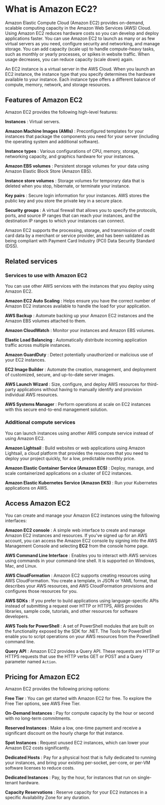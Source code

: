 # What is Amazon EC2?

Amazon Elastic Compute Cloud (Amazon EC2) provides on-demand, scalable computing capacity in the Amazon Web
Services (AWS) Cloud. Using Amazon EC2 reduces hardware costs so you can develop and deploy
applications faster. You can use Amazon EC2 to launch as many or as few virtual servers as you
need, configure security and networking, and manage storage. You can add capacity (scale up)
to handle compute-heavy tasks, such as monthly or yearly processes, or spikes in website
traffic. When usage decreases, you can reduce capacity (scale down) again.

An EC2 instance is a virtual server in the AWS Cloud. When you launch an EC2 instance,
the instance type that you specify determines the hardware available to your instance.
Each instance type offers a different balance of compute, memory, network, and storage
resources.

## Features of Amazon EC2

Amazon EC2 provides the following high-level features:

**Instances**
:   Virtual servers.

**Amazon Machine Images (AMIs)**
:   Preconfigured templates for your instances that package the components you
    need for your server (including the operating system and additional
    software).

**Instance types**
:   Various configurations of CPU, memory, storage, networking capacity, and
    graphics hardware for your instances.

**Amazon EBS volumes**
:   Persistent storage volumes for your data using Amazon Elastic Block Store (Amazon EBS).

**Instance store volumes**
:   Storage volumes for temporary data that is deleted when you stop,
    hibernate, or terminate your instance.

**Key pairs**
:   Secure login information for your instances. AWS stores the public key
    and you store the private key in a secure place.

**Security groups**
:   A virtual firewall that allows you to specify the protocols, ports, and
    source IP ranges that can reach your instances, and the destination IP
    ranges to which your instances can connect.

Amazon EC2 supports the processing, storage, and transmission
of credit card data by a merchant or service provider, and has been
validated as being compliant with Payment Card Industry (PCI) Data Security Standard (DSS).

## Related services

### Services to use with Amazon EC2

You can use other AWS services with the instances that you deploy using Amazon EC2.

**Amazon EC2 Auto Scaling**
:   Helps ensure you have the correct number of Amazon EC2 instances available to
    handle the load for your application.

**AWS Backup**
:   Automate backing up your Amazon EC2 instances and the Amazon EBS volumes attached to
    them.

**Amazon CloudWatch**
:   Monitor your instances and Amazon EBS volumes.

**Elastic Load Balancing**
:   Automatically distribute incoming application traffic across multiple
    instances.

**Amazon GuardDuty**
:   Detect potentially unauthorized or malicious use of your EC2 instances.

**EC2 Image Builder**
:   Automate the creation, management, and deployment of customized, secure, and
    up-to-date server images.

**AWS Launch Wizard**
:   Size, configure, and deploy AWS resources for third-party applications
    without having to manually identify and provision individual AWS
    resources.

**AWS Systems Manager**
:   Perform operations at scale on EC2 instances with this secure end-to-end
    management solution.

### Additional compute services

You can launch instances using another AWS compute service instead of using Amazon EC2.

**Amazon Lightsail**
:   Build websites or web applications using Amazon Lightsail, a cloud platform
    that provides the resources that you need to deploy your project quickly, for
    a low, predictable monthly price.

**Amazon Elastic Container Service (Amazon ECS)**
:   Deploy, manage, and scale containerized applications on a cluster of EC2
    instances.

**Amazon Elastic Kubernetes Service (Amazon EKS)**
:   Run your Kubernetes applications on AWS.

## Access Amazon EC2

You can create and manage your Amazon EC2 instances using the following interfaces:

**Amazon EC2 console**
:   A simple web interface to create and manage Amazon EC2 instances and resources.
    If you've signed up for an AWS account, you can access the Amazon EC2 console
    by signing into the AWS Management Console and selecting **EC2** from
    the console home page.

**AWS Command Line Interface**
:   Enables you to interact with AWS services using commands in your command-line shell. It
    is supported on Windows, Mac, and Linux.

**AWS CloudFormation**
:   Amazon EC2 supports creating resources using AWS CloudFormation. You create a template, in JSON or YAML
    format, that describes your AWS resources, and AWS CloudFormation provisions and
    configures those resources for you.

**AWS SDKs**
:   If you prefer to build applications using language-specific APIs instead
    of submitting a request over HTTP or HTTPS, AWS provides libraries, sample
    code, tutorials, and other resources for software developers.

**AWS Tools for PowerShell**
:   A set of PowerShell modules that are built on the functionality exposed by
    the SDK for .NET. The Tools for PowerShell enable you to script operations on your AWS
    resources from the PowerShell command line.

**Query API**
:   Amazon EC2 provides a Query API. These requests are HTTP or HTTPS requests that
    use the HTTP verbs GET or POST and a Query parameter named
    `Action`.

## Pricing for Amazon EC2

Amazon EC2 provides the following pricing options:

**Free Tier**
:   You can get started with Amazon EC2 for free. To explore the Free Tier options,
    see AWS Free Tier.

**On-Demand Instances**
:   Pay for compute capacity by the hour or second with no long-term commitments.

**Reserved Instances**
:   Make a low, one-time payment and receive a significant discount on the hourly charge for that instance.

**Spot Instances**
:   Request unused EC2 instances, which can lower your Amazon EC2 costs significantly.

**Dedicated Hosts**
:   Pay for a physical host that is fully dedicated to running your instances, and bring your existing per-socket, per-core, or per-VM software licenses to reduce costs.

**Dedicated Instances**
:   Pay, by the hour, for instances that run on single-tenant hardware.

**Capacity Reservations**
:   Reserve capacity for your EC2 instances in a specific Availability Zone for any duration.
